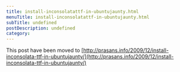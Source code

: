 ```yaml
---
title: install-inconsolatattf-in-ubuntujaunty.html
menuTitle: install-inconsolatattf-in-ubuntujaunty.html
subTitle: undefined
postDescription: undefined
category: 
---
```

This post have been moved to [http://prasans.info/2009/12/install-inconsolata-ttf-in-ubuntujaunty/](http://prasans.info/2009/12/install-inconsolata-ttf-in-ubuntujaunty/)